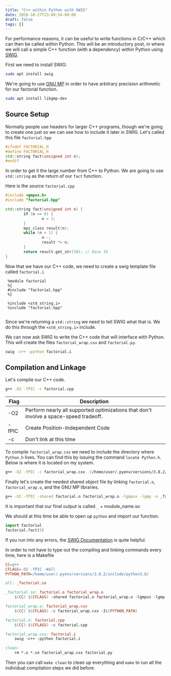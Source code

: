 ```yaml
---
title: "C++ within Python with SWIG"
date: 2020-10-27T23:49:54-04:00
draft: false
tags: []
---
```


For performance reasons, it can be useful to write functions in C/C++ which can then be called within Python. This will be an introductory post, in where we will call a simple C++ function (with a dependency) within Python using [SWIG](http://swig.org/).

First we need to install SWIG:

```bash
sudo apt install swig
```

We're going to use [GNU MP](https://gmplib.org/) in order to have arbitrary precision arithmetic for our factorial function. 

```bash
sudo apt install libgmp-dev
```

## Source Setup

Normally people use headers for larger C++ programs, though we're going to create one just so we can see how to include it later in SWIG. Let's called this file `factorial.hpp`

```c++
#ifndef FACTORIAL_H
#define FACTORIAL_H
std::string fact(unsigned int n);
#endif
```

In order to get it the large number from C++ to Python. We are going to use `std::string` as the return of our `fact` function.

Here is the source `factorial.cpp`

```c++
#include <gmpxx.h>
#include "factorial.hpp"

std::string fact(unsigned int n) {
        if (n == 0) {
                n = 1;
        }
        mpz_class result(n);
        while (n > 1) {
                n--;
                result *= n;
        }
        return result.get_str(10); // Base 10
}

```

Now that we have our C++ code, we need to create a swig template file called `factorial.i`

```
 %module factorial
 %{
 #include "factorial.hpp"
 %}
 
 %include <std_string.i>
 %include "factorial.hpp"
 
```

Since we're returning a `std::string` we need to tell SWIG what that is. We do this through the `<std_string.i>` include.

We can now ask SWIG to write the C++ code that will interface with Python. This will create the files  `factorial_wrap.cxx` and `factorial.py`.

```bash
swig -c++ -python factorial.i
```

## Compilation and Linkage

Let's compile our C++ code.

```bash
g++ -O2 -fPIC -c factorial.cpp 
```

| Flag  | Description                                                  |
| ----- | ------------------------------------------------------------ |
| -O2   | Perform nearly all supported optimizations that don't involve a space-speed tradeoff. |
| -fPIC | Create Position-Independent Code                             |
| -c    | Don't link at this time                                      |

To compile `factorial_wrap.cxx` we need to include the directory where `Python.h` lives. You can find this by issuing the command `locate Python.h`. Below is where it is located on my system.

```bash
g++ -O2 -fPIC -c factorial_wrap.cxx -I/home/user/.pyenv/versions/3.8.2/include/python3.8/
```

Finally let's create the needed shared object file by linking `factorial.o`, `factorial_wrap.o`, and the GNU MP libraries.

```bash
g++ -O2 -fPIC -shared factorial.o factorial_wrap.o -lgmpxx -lgmp -o _factorial.so
```

It is important that our final output is called `_` + module_name.so

We should at this time be able to open up `python` and import our function.

```python
import factorial
factorial.fact(5)
```

If you run into any errors, the [SWIG Documentation](http://www.swig.org/Doc3.0/Python.html#Python_nn3) is quite helpful.

In order to not have to type out the compiling and linking commands every time, here is a  Makefile

```makefile
CC=g++
CFLAGS=-O2 -fPIC -Wall
PYTHON_PATH=/home/user/.pyenv/versions/3.8.2/include/python3.8/

all: _factorial.so

_factorial.so: factorial.o factorial_wrap.o
	$(CC) $(CFLAGS) -shared factorial.o factorial_wrap.o -lgmpxx -lgmp -o _factorial.so

factorial_wrap.o: factorial_wrap.cxx
	$(CC) $(CFLAGS) -c factorial_wrap.cxx -I$(PYTHON_PATH)

factorial.o: factorial.cpp
	$(CC) $(CFLAGS) -c factorial.cpp

factorial_wrap.cxx: factorial.i
	swig -c++ -python factorial.i

clean:
	rm *.o *.so factorial_wrap.cxx factorial.py
```

Then you can call `make clean` to clean up everything and `make` to run all the individual compilation steps we did before.